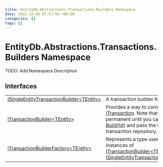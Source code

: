 ```yaml
---
title: EntityDb.Abstractions.Transactions.Builders Namespace
date: 2022-12-04 07:57:59 +00:00
categories: []
tags: []
---
```


# EntityDb.Abstractions.Transactions.Builders Namespace

TODO: Add Namespace Description

## Interfaces
<table><tr><td><a href='dotnet/entitydb.abstractions.transactions.builders.isingleentitytransactionbuilder`1'>ISingleEntityTransactionBuilder&lt;TEntity&gt;</a></td><td>
A transaction builder for a single entity.
</td></tr><tr><td><a href='dotnet/entitydb.abstractions.transactions.builders.itransactionbuilder`1'>ITransactionBuilder&lt;TEntity&gt;</a></td><td>
Provides a way to construct an <a href='dotnet/entitydb.abstractions.transactions.itransaction'>ITransaction</a>. Note that no operations are permanent until
you call <a href='dotnet/entitydb.abstractions.transactions.builders.itransactionbuilder`1.build'>ITransaction Build(Id)</a> and pass the result to a transaction repository.
</td></tr><tr><td><a href='dotnet/entitydb.abstractions.transactions.builders.itransactionbuilderfactory`1'>ITransactionBuilderFactory&lt;TEntity&gt;</a></td><td>
Represents a type used to create instances of <a href='dotnet/entitydb.abstractions.transactions.builders.itransactionbuilder`1'>ITransactionBuilder&lt;TEntity&gt;</a> or
<a href='dotnet/entitydb.abstractions.transactions.builders.isingleentitytransactionbuilder`1'>ISingleEntityTransactionBuilder&lt;TEntity&gt;</a>.
</td></tr></table>
